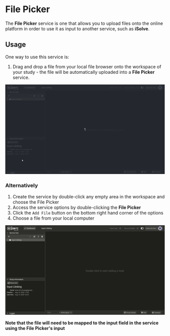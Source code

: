 # File Picker
The **File Picker** service is one that allows you to upload files onto the online platform in order to use it as input to another service, such as **iSolve**. 

## Usage

One way to use this service is:
1. Drag and drop a file from your local file browser onto the workspace of your study - the file will be automatically uploaded into a **File Picker** service.

![FilePick1](../../_media/filepick2.gif)


### Alternatively
1. Create the service by double-click any empty area in the workspace and choose the File Picker
2. Access the service options by double-clicking the **File Picker**
3. Click the ```Add File``` button on the bottom right hand corner of the options
4. Choose a file from your local computer

![FilePick2](../../_media/filepick.gif)

**Note that the file will need to be mapped to the input field in the service using the File Picker's input**